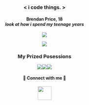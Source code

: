
### <p align="center"> <span color="orange"><</span> i <span color="green">code</span> things. <span color="orange">></span> </p>
#### <p align="center">Brendan Price, 18 <br>*look at how i spend my teenage years*</p>

<!-- (https://github-readme-stats.vercel.app/api/wakatime?username=willianrod)](https://github.com/anuraghazra/github-readme-stats) -->
<p align="center">
  <img src="https://github-readme-stats.vercel.app/api/top-langs/?username=brendanprice2003&layout=compact&text_color=d4d4d4&bg_color=121212" />
</p>

<p align="center">
  <img src="https://github-readme-stats.vercel.app/api?username=brendanprice2003&show_icons=true&text_color=d4d4d4&bg_color=121212" />
</p>

### <p align="center"> My Prized Posessions </p>

<p align="center">
  <a href="https://github.com/brendanprice2003/D2-Synergy"><img src="https://github-readme-stats.vercel.app/api/pin/?username=brendanprice2003&repo=D2-Synergy&text_color=d4d4d4&bg_color=121212" /></a><a href="https://github.com/Asfalto-Ascari-Group/EchelonClient"><img src="https://github-readme-stats.vercel.app/api/pin/?username=Asfalto-Ascari-Group&repo=EchelonClient&text_color=d4d4d4&bg_color=121212" /></a><a href="https://github.com/brendanprice2003/Chishiki-Discord-Bot"><img src="https://github-readme-stats.vercel.app/api/pin/?username=brendanprice2003&repo=Chishiki-Discord-Bot&text_color=d4d4d4&bg_color=121212" /></a>
</p>
  
#### <p align="center"> 🔌 Connect with me 🔌 </p>

<p align="center">
  <img width="45px" src="https://user-images.githubusercontent.com/56489848/153740648-84bc05d4-7d6e-4dd7-a7ab-13669fd9ebc0.png" href="https://twitter.com/beru2003">
</p>


